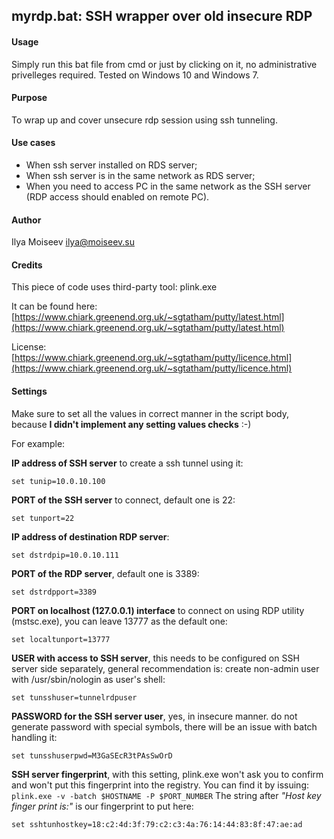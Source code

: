 ## myrdp.bat: SSH wrapper over old insecure RDP

#### Usage
Simply run this bat file from cmd or just by clicking on it, no administrative privelleges required.
Tested on Windows 10 and Windows 7.

#### Purpose
To wrap up and cover unsecure rdp session using ssh tunneling.

#### Use cases
* When ssh server installed on RDS server;
* When ssh server is in the same network as RDS server;
* When you need to access PC in the same network as the SSH server (RDP access should enabled on remote PC).

#### Author
Ilya Moiseev <ilya@moiseev.su>

#### Credits
This piece of code uses third-party tool: plink.exe

It can be found here: [https://www.chiark.greenend.org.uk/~sgtatham/putty/latest.html](https://www.chiark.greenend.org.uk/~sgtatham/putty/latest.html)

License: [https://www.chiark.greenend.org.uk/~sgtatham/putty/licence.html](https://www.chiark.greenend.org.uk/~sgtatham/putty/licence.html)


#### Settings
Make sure to set all the values in correct manner in the script body, because **I didn't implement any setting values checks** :-)

For example:

**IP address of SSH server** to create a ssh tunnel using it:

`set tunip=10.0.10.100`

**PORT of the SSH server** to connect, default one is 22:

`set tunport=22`

**IP address of destination RDP server**:

`set dstrdpip=10.0.10.111`

**PORT of the RDP server**, default one is 3389:

`set dstrdpport=3389`

**PORT on localhost (127.0.0.1) interface** to connect on using RDP utility (mstsc.exe), you can leave 13777 as the default one:

`set localtunport=13777`

**USER with access to SSH server**, this needs to be configured on SSH server side separately, general recommendation is: create non-admin user with /usr/sbin/nologin as user's shell:

`set tunsshuser=tunnelrdpuser`

**PASSWORD for the SSH server user**, yes, in insecure manner. do not generate password with special symbols, there will be an issue with batch handling it:

`set tunsshuserpwd=M3GaSEcR3tPAsSwOrD`

**SSH server fingerprint**, with this setting, plink.exe won't ask you to confirm and won't put this fingerprint into the registry. You can find it by issuing: `plink.exe -v -batch $HOSTNAME -P $PORT_NUMBER` The string after *"Host key finger print is:"* is our fingerprint to put here:

`set sshtunhostkey=18:c2:4d:3f:79:c2:c3:4a:76:14:44:83:8f:47:ae:ad`
